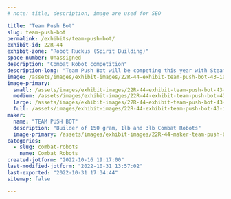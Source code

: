 ```yaml
---
# note: title, description, image are used for SEO

title: "Team Push Bot"
slug: team-push-bot
permalink: /exhibits/team-push-bot/
exhibit-id: 22R-44
exhibit-zone: "Robot Ruckus (Spirit Building)"
space-number: Unassigned
description: "Combat Robot competition"
description-long: "Team Push Bot will be competing this year with Steamroller and Nemesis."
image: /assets/images/exhibit-images/22R-44-exhibit-team-push-bot-43-ian-team-push-bot-1937-large.png
image-primary: 
  small: /assets/images/exhibit-images/22R-44-exhibit-team-push-bot-43-ian-team-push-bot-1937-small.png
  medium: /assets/images/exhibit-images/22R-44-exhibit-team-push-bot-43-ian-team-push-bot-1937-medium.png
  large: /assets/images/exhibit-images/22R-44-exhibit-team-push-bot-43-ian-team-push-bot-1937-large.png
  full: /assets/images/exhibit-images/22R-44-exhibit-team-push-bot-43-ian-team-push-bot-1937-full.png
maker: 
  name: "TEAM PUSH BOT"
  description: "Builder of 150 gram, 1lb and 3lb Combat Robots"
  image-primary: /assets/images/exhibit-images/22R-44-maker-team-push-bot-ian-team-push-bot-medium.png
categories: 
  - slug: combat-robots
    name: Combat Robots
created-jotform: "2022-10-16 19:17:00"
last-modified-jotform: "2022-10-31 13:57:02"
last-exported: "2022-10-31 17:34:44"
sitemap: false

---
```

